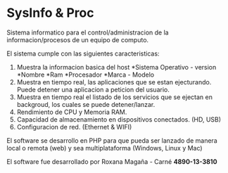 # SysInfo & Proc
Sistema informatico para el control/administracion de la informacion/procesos de un equipo de computo.

El sistema cumple con las siguientes caracteristicas:
  1. Muestra la informacion basica del host
    *Sistema Operativo - version
    *Nombre
    *Ram
    *Procesador
    *Marca - Modelo
  2. Muestra en tiempo real, las aplicaciones que se estan ejecturando. Puede detener una aplicacion a peticion del usuario.
  3. Muestra en tiempo real el listado de los servicios que se ejectan en backgroud, los cuales se puede detener/lanzar.
  4. Rendimiento de CPU y Memoria RAM.
  5. Capacidad de almacenamiento en dispositivos conectados. (HD, USB)
  6. Configuracion de red. (Ethernet & WIFI)

El software se desarrollo en PHP para que pueda ser lanzado de manera local o remota (web) y sea multiplataforma (Windows, Linux y Mac)

El software fue desarrollado por Roxana Magaña - Carné **4890-13-3810**
